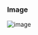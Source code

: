### Image 
![image](https://github.com/user-attachments/assets/2fe84d3d-3866-458a-8e78-7a8fd665c1bb)
